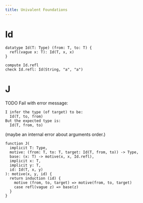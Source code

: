 ```yaml
---
title: Univalent Foundations
---
```


# Id

```cicada
datatype Id(T: Type) (from: T, to: T) {
  refl(vague x: T): Id(T, x, x)
}
```

```cicada
compute Id.refl
check Id.refl: Id(String, "a", "a")
```

# J

TODO Fail with error message:

```
I infer the type (of target) to be:
  Id(T, to, from)
But the expected type is:
  Id(T, from, to)
```

(maybe an internal error about arguments order.)

```cicada
function J(
  implicit T: Type,
  motive: (from: T, to: T, target: Id(T, from, to)) -> Type,
  base: (x: T) -> motive(x, x, Id.refl),
  implicit x: T,
  implicit y: T,
  id: Id(T, x, y)
): motive(x, y, id) {
  return induction (id) {
    motive (from, to, target) => motive(from, to, target)
    case refl(vague z) => base(z)
  }
}
```
